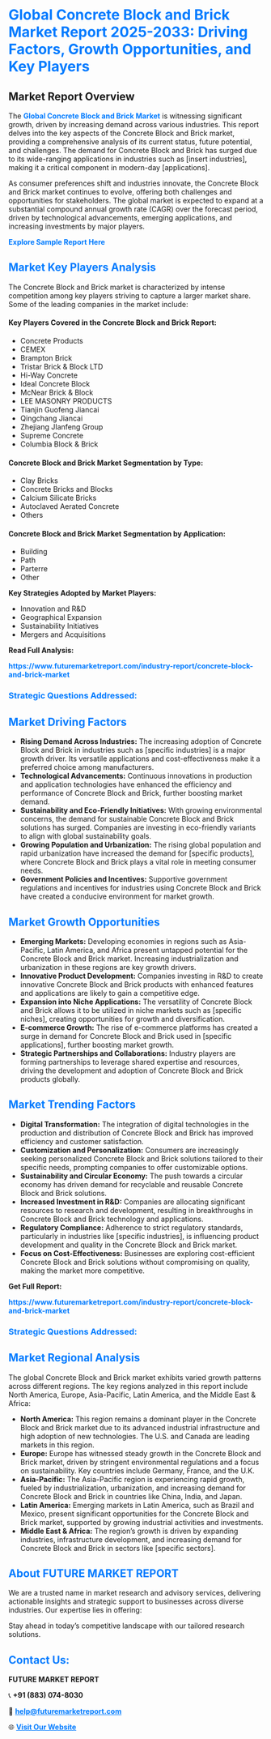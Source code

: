 <h1 style="color: #007BFF;">Global Concrete Block and Brick Market Report 2025-2033: Driving Factors, Growth Opportunities, and Key Players</h1>

<section id="overview">
<h2>Market Report Overview</h2>
<p>The <a href="https://www.futuremarketreport.com/industry-report/concrete-block-and-brick-market" style="color: #007BFF; text-decoration: none;"><strong>Global Concrete Block and Brick Market</strong></a> is witnessing significant growth, driven by increasing demand across various industries. This report delves into the key aspects of the Concrete Block and Brick market, providing a comprehensive analysis of its current status, future potential, and challenges. The demand for Concrete Block and Brick has surged due to its wide-ranging applications in industries such as [insert industries], making it a critical component in modern-day [applications].</p>
<p>As consumer preferences shift and industries innovate, the Concrete Block and Brick market continues to evolve, offering both challenges and opportunities for stakeholders. The global market is expected to expand at a substantial compound annual growth rate (CAGR) over the forecast period, driven by technological advancements, emerging applications, and increasing investments by major players.</p>
</section>

<section id="overview">
<p><a href="https://www.futuremarketreport.com/request-sample/reportId=85220" style="color: #007BFF; text-decoration: none;"><strong>Explore Sample Report Here</strong></a></p>
</section>

<section id="key-players">
<h2 style="color: #007BFF;">Market Key Players Analysis</h2>
<p>The Concrete Block and Brick market is characterized by intense competition among key players striving to capture a larger market share. Some of the leading companies in the market include:</p>
<h4>Key Players Covered in the Concrete Block and Brick Report:</h4>
<ul><li>Concrete Products</li><li>CEMEX</li><li>Brampton Brick</li><li>Tristar Brick &amp; Block LTD</li><li>Hi-Way Concrete</li><li>Ideal Concrete Block</li><li>McNear Brick &amp; Block</li><li>LEE MASONRY PRODUCTS</li><li>Tianjin Guofeng Jiancai</li><li>Qingchang Jiancai</li><li>Zhejiang JIanfeng Group</li><li>Supreme Concrete</li><li>Columbia Block &amp; Brick</li></ul>
<h4>Concrete Block and Brick Market Segmentation by Type:</h4>
<ul><li>Clay Bricks</li><li>Concrete Bricks and Blocks</li><li>Calcium Silicate Bricks</li><li>Autoclaved Aerated Concrete</li><li>Others</li></ul>

<h4>Concrete Block and Brick Market Segmentation by Application:</h4>
<ul><li>Building</li><li>Path</li><li>Parterre</li><li>Other</li></ul>
<p><strong>Key Strategies Adopted by Market Players:</strong></p>
<ul>
<li>Innovation and R&D</li>
<li>Geographical Expansion</li>
<li>Sustainability Initiatives</li>
<li>Mergers and Acquisitions</li>
</ul>
</section>

<section>
<p><strong>Read Full Analysis: </strong></p><a href="https://www.futuremarketreport.com/industry-report/concrete-block-and-brick-market" style="color: #007BFF; text-decoration: none;"><strong>https://www.futuremarketreport.com/industry-report/concrete-block-and-brick-market</strong></a>
<h3 style="color: #007BFF;">Strategic Questions Addressed:</h3>
</section>

<section id="driving-factors">
<h2 style="color: #007BFF;">Market Driving Factors</h2>
<ul>
<li><strong>Rising Demand Across Industries:</strong> The increasing adoption of Concrete Block and Brick in industries such as [specific industries] is a major growth driver. Its versatile applications and cost-effectiveness make it a preferred choice among manufacturers.</li>
<li><strong>Technological Advancements:</strong> Continuous innovations in production and application technologies have enhanced the efficiency and performance of Concrete Block and Brick, further boosting market demand.</li>
<li><strong>Sustainability and Eco-Friendly Initiatives:</strong> With growing environmental concerns, the demand for sustainable Concrete Block and Brick solutions has surged. Companies are investing in eco-friendly variants to align with global sustainability goals.</li>
<li><strong>Growing Population and Urbanization:</strong> The rising global population and rapid urbanization have increased the demand for [specific products], where Concrete Block and Brick plays a vital role in meeting consumer needs.</li>
<li><strong>Government Policies and Incentives:</strong> Supportive government regulations and incentives for industries using Concrete Block and Brick have created a conducive environment for market growth.</li>
</ul>
</section>

<section id="growth-opportunities">
<h2 style="color: #007BFF;">Market Growth Opportunities</h2>
<ul>
<li><strong>Emerging Markets:</strong> Developing economies in regions such as Asia-Pacific, Latin America, and Africa present untapped potential for the Concrete Block and Brick market. Increasing industrialization and urbanization in these regions are key growth drivers.</li>
<li><strong>Innovative Product Development:</strong> Companies investing in R&D to create innovative Concrete Block and Brick products with enhanced features and applications are likely to gain a competitive edge.</li>
<li><strong>Expansion into Niche Applications:</strong> The versatility of Concrete Block and Brick allows it to be utilized in niche markets such as [specific niches], creating opportunities for growth and diversification.</li>
<li><strong>E-commerce Growth:</strong> The rise of e-commerce platforms has created a surge in demand for Concrete Block and Brick used in [specific applications], further boosting market growth.</li>
<li><strong>Strategic Partnerships and Collaborations:</strong> Industry players are forming partnerships to leverage shared expertise and resources, driving the development and adoption of Concrete Block and Brick products globally.</li>
</ul>
</section>

<section id="trending-factors">
<h2 style="color: #007BFF;">Market Trending Factors</h2>
<ul>
<li><strong>Digital Transformation:</strong> The integration of digital technologies in the production and distribution of Concrete Block and Brick has improved efficiency and customer satisfaction.</li>
<li><strong>Customization and Personalization:</strong> Consumers are increasingly seeking personalized Concrete Block and Brick solutions tailored to their specific needs, prompting companies to offer customizable options.</li>
<li><strong>Sustainability and Circular Economy:</strong> The push towards a circular economy has driven demand for recyclable and reusable Concrete Block and Brick solutions.</li>
<li><strong>Increased Investment in R&D:</strong> Companies are allocating significant resources to research and development, resulting in breakthroughs in Concrete Block and Brick technology and applications.</li>
<li><strong>Regulatory Compliance:</strong> Adherence to strict regulatory standards, particularly in industries like [specific industries], is influencing product development and quality in the Concrete Block and Brick market.</li>
<li><strong>Focus on Cost-Effectiveness:</strong> Businesses are exploring cost-efficient Concrete Block and Brick solutions without compromising on quality, making the market more competitive.</li>
</ul>
</section>

<section>
<p><strong>Get Full Report: </strong></p><a href="https://www.futuremarketreport.com/industry-report/concrete-block-and-brick-market" style="color: #007BFF; text-decoration: none;"><strong>https://www.futuremarketreport.com/industry-report/concrete-block-and-brick-market</strong></a>
<h3 style="color: #007BFF;">Strategic Questions Addressed:</h3>
</section>


<section id="regional-analysis">
<h2 style="color: #007BFF;">Market Regional Analysis</h2>
<p>The global Concrete Block and Brick market exhibits varied growth patterns across different regions. The key regions analyzed in this report include North America, Europe, Asia-Pacific, Latin America, and the Middle East & Africa:</p>
<ul>
<li><strong>North America:</strong> This region remains a dominant player in the Concrete Block and Brick market due to its advanced industrial infrastructure and high adoption of new technologies. The U.S. and Canada are leading markets in this region.</li>
<li><strong>Europe:</strong> Europe has witnessed steady growth in the Concrete Block and Brick market, driven by stringent environmental regulations and a focus on sustainability. Key countries include Germany, France, and the U.K.</li>
<li><strong>Asia-Pacific:</strong> The Asia-Pacific region is experiencing rapid growth, fueled by industrialization, urbanization, and increasing demand for Concrete Block and Brick in countries like China, India, and Japan.</li>
<li><strong>Latin America:</strong> Emerging markets in Latin America, such as Brazil and Mexico, present significant opportunities for the Concrete Block and Brick market, supported by growing industrial activities and investments.</li>
<li><strong>Middle East & Africa:</strong> The region’s growth is driven by expanding industries, infrastructure development, and increasing demand for Concrete Block and Brick in sectors like [specific sectors].</li>
</ul>
</section>

<footer>
<h2 style="color: #007BFF;">About FUTURE MARKET REPORT</h2>
<p>We are a trusted name in market research and advisory services, delivering actionable insights and strategic support to businesses across diverse industries. Our expertise lies in offering:</p>

<p>Stay ahead in today’s competitive landscape with our tailored research solutions.</p>

<h2 style="color: #007BFF;">Contact Us:</h2>
<p><strong>FUTURE MARKET REPORT</strong></p>
<p>📞 <strong>+91 (883) 074-8030</strong></p>
<p>📧 <strong><a href="mailto:help@futuremarketreport.com" style="color: #007BFF;">help@futuremarketreport.com</a></strong></p>
<p>🌐 <strong><a href="https://www.futuremarketreport.com/" style="color: #007BFF;">Visit Our Website</a></strong></p>
</footer>